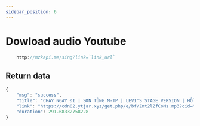 ```yaml
---
sidebar_position: 6
---
```


# Dowload audio Youtube

```jsx title="API Endpoint:"
    http://mzkapi.me/sing?link=`link_url`
```
## Return data
```jsx title="http://mzkapi.me/sing?link=https://www.youtube.com/watch?v=Zmt2lZfCoMs" 
{
    "msg": "success",
    "title": "CHẠY NGAY ĐI | SƠN TÙNG M-TP | LEVI'S STAGE VERSION | HỒ CHÍ MINH 20.05.2018",
    "link": "https://cdn02.ytjar.xyz/get.php/e/bf/Zmt2lZfCoMs.mp3?cid=MTczLjI0OS4xMC4yMjJ8TkF8REU%3D&h=K7vipQgjSLCuCrIIT9cOBw&s=1640727193&n=CHY-NGAY-I-SN-TNG-M-TP-LEVI-S-STAGE-VERSION-H-CH-MINH-20-05-2018",
    "duration": 291.68332758228
}
```